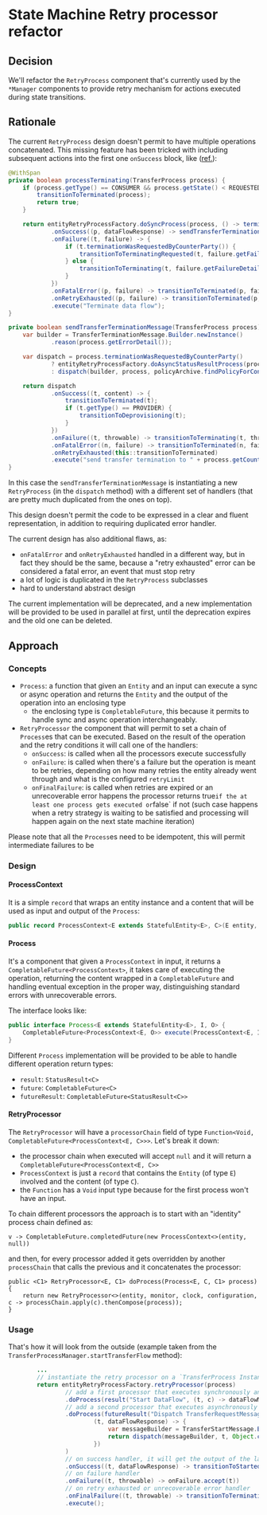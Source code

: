 # State Machine Retry processor refactor

## Decision

We'll refactor the `RetryProcess` component that's currently used by the `*Manager` components to provide retry mechanism
for actions executed during state transitions.

## Rationale

The current `RetryProcess` design doesn't permit to have multiple operations concatenated. This missing feature has been
tricked with including subsequent actions into the first one `onSuccess` block, like ([ref.](https://github.com/eclipse-edc/Connector/blob/7552e8ef9fbc36e275093b946b08350818ea2c3c/core/control-plane/control-plane-transfer/src/main/java/org/eclipse/edc/connector/controlplane/transfer/process/TransferProcessManagerImpl.java)):

```java
@WithSpan
private boolean processTerminating(TransferProcess process) {
    if (process.getType() == CONSUMER && process.getState() < REQUESTED.code()) {
        transitionToTerminated(process);
        return true;
    }

    return entityRetryProcessFactory.doSyncProcess(process, () -> terminateDataFlow(process))
            .onSuccess((p, dataFlowResponse) -> sendTransferTerminationMessage(p))
            .onFailure((t, failure) -> {
                if (t.terminationWasRequestedByCounterParty()) {
                    transitionToTerminatingRequested(t, failure.getFailureDetail());
                } else {
                    transitionToTerminating(t, failure.getFailureDetail());
                }
            })
            .onFatalError((p, failure) -> transitionToTerminated(p, failure.getFailureDetail()))
            .onRetryExhausted((p, failure) -> transitionToTerminated(p, failure.getFailureDetail()))
            .execute("Terminate data flow");
}

private boolean sendTransferTerminationMessage(TransferProcess process) {
    var builder = TransferTerminationMessage.Builder.newInstance()
            .reason(process.getErrorDetail());

    var dispatch = process.terminationWasRequestedByCounterParty()
            ? entityRetryProcessFactory.doAsyncStatusResultProcess(process, doNothing())
            : dispatch(builder, process, policyArchive.findPolicyForContract(process.getContractId()), Object.class);

    return dispatch
            .onSuccess((t, content) -> {
                transitionToTerminated(t);
                if (t.getType() == PROVIDER) {
                    transitionToDeprovisioning(t);
                }
            })
            .onFailure((t, throwable) -> transitionToTerminating(t, throwable.getMessage(), throwable))
            .onFatalError((n, failure) -> transitionToTerminated(n, failure.getFailureDetail()))
            .onRetryExhausted(this::transitionToTerminated)
            .execute("send transfer termination to " + process.getCounterPartyAddress());
}
```

In this case the `sendTransferTerminationMessage` is instantiating a new `RetryProcess` (in the `dispatch` method) with
a different set of handlers (that are pretty much duplicated from the ones on top).

This design doesn't permit the code to be expressed in a clear and fluent representation, in addition to requiring duplicated
error handler.

The current design has also additional flaws, as:
- `onFatalError` and `onRetryExhausted` handled in a different way, but in fact they should be the same, because a "retry
  exhausted" error can be considered a fatal error, an event that must stop retry
- a lot of logic is duplicated in the `RetryProcess` subclasses
- hard to understand abstract design

The current implementation will be deprecated, and a new implementation will be provided to be used in parallel at first,
until the deprecation expires and the old one can be deleted.

## Approach

### Concepts

- `Process`: a function that given an `Entity` and an input can execute a sync or async operation and returns the `Entity`
  and the output of the operation into an enclosing type
    - the enclosing type is `CompletableFuture`, this because it permits to handle sync and async operation interchangeably.
- `RetryProcessor` the component that will permit to set a chain of `Process`es that can be executed. Based on the result
  of the operation and the retry conditions it will call one of the handlers:
    - `onSuccess`: is called when all the processors execute successfully
    - `onFailure`: is called when there's a failure but the operation is meant to be retries, depending on how many retries
      the entity already went through and what is the configured `retryLimit`
    - `onFinalFailure`: is called when retries are expired or an unrecoverable error happens
      the processor returns true` if the at least one process gets executed or `false` if not (such case happens when a retry
      strategy is waiting to be satisfied and processing will happen again on the next state machine iteration)

Please note that all the `Process`es need to be idempotent, this will permit intermediate failures to be

### Design

#### ProcessContext
It is a simple `record` that wraps an entity instance and a content that will be used as input and output of the `Process`:
```java
public record ProcessContext<E extends StatefulEntity<E>, C>(E entity, C content) { }
```

#### Process
It's a component that given a `ProcessContext` in input, it returns a `CompletableFuture<ProcessContext>`, it takes care
of executing the operation, returning the content wrapped in a `CompletableFuture` and handling eventual exception in the
proper way, distinguishing standard errors with unrecoverable errors.

The interface looks like:
```java
public interface Process<E extends StatefulEntity<E>, I, O> {
    CompletableFuture<ProcessContext<E, O>> execute(ProcessContext<E, I> context);
}
```

Different `Process` implementation will be provided to be able to handle different operation return types:
- `result`: `StatusResult<C>`
- `future`: `CompletableFuture<C>`
- `futureResult`: `CompletableFuture<StatusResult<C>>`

#### RetryProcessor

The `RetryProcessor` will have a `processorChain` field of type `Function<Void, CompletableFuture<ProcessContext<E, C>>>`.
Let's break it down:
- the processor chain when executed will accept `null` and it will return a `CompletableFuture<ProcessContext<E, C>>`
- `ProcessContext` is just a `record` that contains the `Entity` (of type `E`) involved and the content (of type `C`).
- the `Function` has a `Void` input type because for the first process won't have an input.

To chain different processors the approach is to start with an "identity" process chain defined as:
```
v -> CompletableFuture.completedFuture(new ProcessContext<>(entity, null))
```

and then, for every processor added it gets overridden by another `processChain` that calls the previous and it concatenates
the processor:
```
public <C1> RetryProcessor<E, C1> doProcess(Process<E, C, C1> process) {
    return new RetryProcessor<>(entity, monitor, clock, configuration, c -> processChain.apply(c).thenCompose(process));
}
```

### Usage

That's how it will look from the outside (example taken from the `TransferProcessManager.startTransferFlow` method):
```java
        ...
        // instantiate the retry processor on a `TransferProcess Instance
        return entityRetryProcessFactory.retryProcessor(process)
                // add a first processor that executes synchronously and returns a `StatusResult`
                .doProcess(result("Start DataFlow", (t, c) -> dataFlowManager.start(process, policy)))
                // add a second processor that executes asynchronously and returns a `CompletableFuture<StatusResult>>`
                .doProcess(futureResult("Dispatch TransferRequestMessage to: " + process.getCounterPartyAddress(),
                        (t, dataFlowResponse) -> {
                            var messageBuilder = TransferStartMessage.Builder.newInstance().dataAddress(dataFlowResponse.getDataAddress());
                            return dispatch(messageBuilder, t, Object.class).<StatusResult<DataFlowResponse>>thenApply(result -> result.map(i -> dataFlowResponse));
                        })
                )
                // on success handler, it will get the output of the last processor in input
                .onSuccess((t, dataFlowResponse) -> transitionToStarted(t, dataFlowResponse.getDataPlaneId()))
                // on failure handler
                .onFailure((t, throwable) -> onFailure.accept(t))
                // on retry exhausted or unrecoverable error handler
                .onFinalFailure((t, throwable) -> transitionToTerminating(t, throwable.getMessage(), throwable))
                .execute();
```
